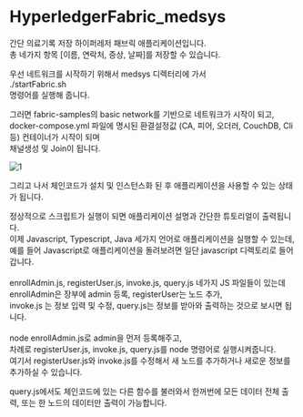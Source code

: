 # HyperledgerFabric_medsys
간단 의료기록 저장 하이퍼레저 패브릭 애플리케이션입니다.
<br>
총 네가지 항목 [이름, 연락처, 증상, 날짜]를 저장할 수 있습니다.


우선 네트워크를 시작하기 위해서 medsys 디렉터리에 가서<br>
./startFabric.sh
<br>
명령어를 실행해 줍니다. 

그러면 fabric-samples의 basic network를 기반으로 네트워크가 시작이 되고,<br>
docker-compose.yml 파일에 명시된 환결설정값 (CA, 피어, 오더러, CouchDB, Cli 등) 컨테이너가 시작이 되며 <br>
채널생성 및 Join이 됩니다. 

![1](https://user-images.githubusercontent.com/22516796/75415915-6392dd80-5970-11ea-8762-97c19ff461c3.PNG)

그리고 나서 체인코드가 설치 및 인스턴스화 된 후 애플리케이션을 사용할 수 있는 상태가 됩니다. 

정상적으로 스크립트가 실행이 되면 애플리케이션 설명과 간단한 튜토리얼이 출력됩니다.<br>
이제 Javascript, Typescript, Java 세가지 언어로 애플리케이션을 실행할 수 있는데,<br>
예를 들어 Javascript로 애플리케이션을 돌려보려면 일단 javascript 디렉토리로 들어갑니다.<br>
<br>
enrollAdmin.js, registerUser.js, invoke.js, query.js 네가지 JS 파일들이 있는데<br>
enrollAdmin은 장부에 admin 등록, registerUser는 노드 추가, <br>
invoke.js 는 정보 입력 및 수정, query.js는 정보를 받아와 출력하는 것으로 보시면 됩니다.<br>
<br>
node enrollAdmin.js로 admin을 먼저 등록해주고, <br>
차례로 registerUser.js, invoke.js, query.js를 node 명령어로 실행시켜줍니다.<br>
여기서 registerUser.js와 invoke.js를 수정해서 새 노드를 추가하거나 새로운 정보를 추가하실 수 있습니다. <br>

query.js에서도 체인코드에 있는 다른 함수를 불러와서 한꺼번에 모든 데이터 전체 출력, 또는 한 노드의 데이터만 출력이 가능합니다.

